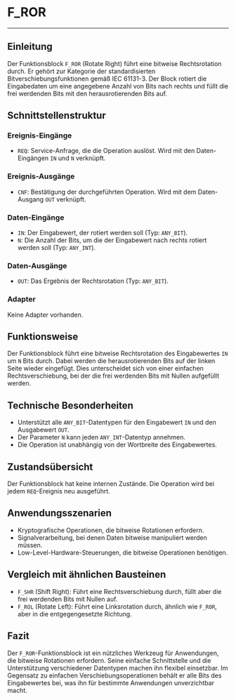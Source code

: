 # F_ROR

* * * * * * * * * *
## Einleitung
Der Funktionsblock `F_ROR` (Rotate Right) führt eine bitweise Rechtsrotation durch. Er gehört zur Kategorie der standardisierten Bitverschiebungsfunktionen gemäß IEC 61131-3. Der Block rotiert die Eingabedaten um eine angegebene Anzahl von Bits nach rechts und füllt die frei werdenden Bits mit den herausrotierenden Bits auf.

## Schnittstellenstruktur

### **Ereignis-Eingänge**
- `REQ`: Service-Anfrage, die die Operation auslöst. Wird mit den Daten-Eingängen `IN` und `N` verknüpft.

### **Ereignis-Ausgänge**
- `CNF`: Bestätigung der durchgeführten Operation. Wird mit dem Daten-Ausgang `OUT` verknüpft.

### **Daten-Eingänge**
- `IN`: Der Eingabewert, der rotiert werden soll (Typ: `ANY_BIT`).
- `N`: Die Anzahl der Bits, um die der Eingabewert nach rechts rotiert werden soll (Typ: `ANY_INT`).

### **Daten-Ausgänge**
- `OUT`: Das Ergebnis der Rechtsrotation (Typ: `ANY_BIT`).

### **Adapter**
Keine Adapter vorhanden.

## Funktionsweise
Der Funktionsblock führt eine bitweise Rechtsrotation des Eingabewertes `IN` um `N` Bits durch. Dabei werden die herausrotierenden Bits auf der linken Seite wieder eingefügt. Dies unterscheidet sich von einer einfachen Rechtsverschiebung, bei der die frei werdenden Bits mit Nullen aufgefüllt werden.

## Technische Besonderheiten
- Unterstützt alle `ANY_BIT`-Datentypen für den Eingabewert `IN` und den Ausgabewert `OUT`.
- Der Parameter `N` kann jeden `ANY_INT`-Datentyp annehmen.
- Die Operation ist unabhängig von der Wortbreite des Eingabewertes.

## Zustandsübersicht
Der Funktionsblock hat keine internen Zustände. Die Operation wird bei jedem `REQ`-Ereignis neu ausgeführt.

## Anwendungsszenarien
- Kryptografische Operationen, die bitweise Rotationen erfordern.
- Signalverarbeitung, bei denen Daten bitweise manipuliert werden müssen.
- Low-Level-Hardware-Steuerungen, die bitweise Operationen benötigen.

## Vergleich mit ähnlichen Bausteinen
- `F_SHR` (Shift Right): Führt eine Rechtsverschiebung durch, füllt aber die frei werdenden Bits mit Nullen auf.
- `F_ROL` (Rotate Left): Führt eine Linksrotation durch, ähnlich wie `F_ROR`, aber in die entgegengesetzte Richtung.

## Fazit
Der `F_ROR`-Funktionsblock ist ein nützliches Werkzeug für Anwendungen, die bitweise Rotationen erfordern. Seine einfache Schnittstelle und die Unterstützung verschiedener Datentypen machen ihn flexibel einsetzbar. Im Gegensatz zu einfachen Verschiebungsoperationen behält er alle Bits des Eingabewertes bei, was ihn für bestimmte Anwendungen unverzichtbar macht.